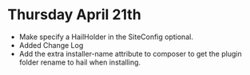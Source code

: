 # Thursday April 21th
* Make specify a HailHolder in the SiteConfig optional.
* Added Change Log
* Add the extra installer-name attribute to composer to get the plugin folder rename to hail when installing.
